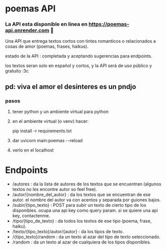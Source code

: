 # poemas API
### La API esta disponible en linea en https://poemas-api.onrender.com 🩷
Una API que entrega textos cortos con tintes romanticos o relacionados a cosas de amor (poemas, frases, haikus).

estado de la API : completada y aceptando sugerencias para endpoints.

los textos seran solo en español y cortos, y la API será de uso público y gratuito :3c

## pd: viva el amor el desinteres es un pndjo

### pasos
1. tener python y un ambiente virtual para python
2. en el ambiente virtual (o venv) hacer:

	pip install -r requirements.txt

3. dar uvicorn main:poemas --reload
4. verlo en el localhost

# Endpoints

- /autores : da la lista de autores de los textos que se encuentran (algunos textos no les encontre autor so feel free).
- /autor/{nombre_del_autor} : da los textos que se encuentran de ese autor. el nombre del autor va con acentos y separada por guiones bajos.
- /subir/{tipo_texto} : POST para subir un texto de cierto tipo de los disponibles. ocupa una api key como query param. si se quiere una api key, contactenme.
- /tipo/{tipo_de_texto} : da todos los textos de ese tipo (poema, frase, haiku).
- /texto/{tipo_texto}/autor/{autor} : da los tipos de texto.
- /{tipo_texto}/random : da un texto al azar del tipo de texto seleccionado.
- /random : da un texto al azar de cualquiera de los tipos disponibles.







